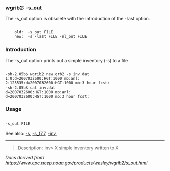 
### wgrib2: -s\_out



 The -s\_out option is obsolete with the introduction of the
-last option.

```

    old:  -s_out FILE
    new:  -s -last FILE -nl_out FILE

```

### Introduction



The -s\_out option prints out a simple inventory (-s) to a file.


```

-sh-2.05b$ wgrib2 new.grb2 -s inv.dat
1:0:d=2007032600:HGT:1000 mb:anl:
2:125535:d=2007032600:HGT:1000 mb:3 hour fcst:
-sh-2.05b$ cat inv.dat
d=2007032600:HGT:1000 mb:anl:
d=2007032600:HGT:1000 mb:3 hour fcst:

```

### Usage




```

-s_out FILE

```


See also: [-s](./s.html),
[-s\_f77](./s_f77.html),
[-inv](./inv.html),








----

>Description: inv>  X      simple inventory written to X

_Docs derived from <https://www.cpc.ncep.noaa.gov/products/wesley/wgrib2/s_out.html>_